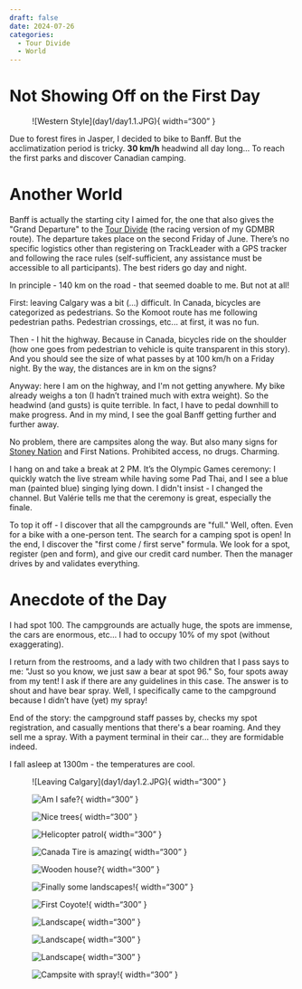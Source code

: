 ```yaml
---
draft: false 
date: 2024-07-26 
categories:
  - Tour Divide
  - World
---
```


# Not Showing Off on the First Day

<figure markdown>
![Western Style](day1/day1.1.JPG){ width=“300” }
</figure>

Due to forest fires in Jasper, I decided to bike to Banff. But the acclimatization period is tricky. **30 km/h** headwind all day long... To reach the first parks and discover Canadian camping.

<!-- more -->

# Another World

Banff is actually the starting city I aimed for, the one that also gives the "Grand Departure" to the [Tour Divide](https://fr.wikipedia.org/wiki/Tour_Divide?wprov=sfti1) (the racing version of my GDMBR route). The departure takes place on the second Friday of June. There’s no specific logistics other than registering on TrackLeader with a GPS tracker and following the race rules (self-sufficient, any assistance must be accessible to all participants). The best riders go day and night.

In principle - 140 km on the road - that seemed doable to me. But not at all!

First: leaving Calgary was a bit (...) difficult. In Canada, bicycles are categorized as pedestrians. So the Komoot route has me following pedestrian paths. Pedestrian crossings, etc... at first, it was no fun.

Then - I hit the highway. Because in Canada, bicycles ride on the shoulder (how one goes from pedestrian to vehicle is quite transparent in this story). And you should see the size of what passes by at 100 km/h on a Friday night. By the way, the distances are in km on the signs?

Anyway: here I am on the highway, and I'm not getting anywhere. My bike already weighs a ton (I hadn’t trained much with extra weight). So the headwind (and gusts) is quite terrible. In fact, I have to pedal downhill to make progress. And in my mind, I see the goal Banff getting further and further away.

No problem, there are campsites along the way. But also many signs for [Stoney Nation](https://fr.wikipedia.org/wiki/Stoneys?wprov=sfti1) and First Nations. Prohibited access, no drugs. Charming.

I hang on and take a break at 2 PM. It’s the Olympic Games ceremony: I quickly watch the live stream while having some Pad Thai, and I see a blue man (painted blue) singing lying down. I didn't insist - I changed the channel. But Valérie tells me that the ceremony is great, especially the finale.

To top it off - I discover that all the campgrounds are "full." Well, often. Even for a bike with a one-person tent. The search for a camping spot is open! In the end, I discover the "first come / first serve" formula. We look for a spot, register (pen and form), and give our credit card number. Then the manager drives by and validates everything.

# Anecdote of the Day

I had spot 100. The campgrounds are actually huge, the spots are immense, the cars are enormous, etc... I had to occupy 10% of my spot (without exaggerating).

I return from the restrooms, and a lady with two children that I pass says to me: "Just so you know, we just saw a bear at spot 96." So, four spots away from my tent! I ask if there are any guidelines in this case. The answer is to shout and have bear spray. Well, I specifically came to the campground because I didn’t have (yet) my spray!

End of the story: the campground staff passes by, checks my spot registration, and casually mentions that there's a bear roaming. And they sell me a spray. With a payment terminal in their car... they are formidable indeed.

I fall asleep at 1300m - the temperatures are cool.

<figure markdown>
![Leaving Calgary](day1/day1.2.JPG){ width=“300” }

![Am I safe?](day1/day1.3.JPG){ width=“300” }

![Nice trees](day1/day1.4.JPG){ width=“300” }

![Helicopter patrol](day1/day1.5.JPG){ width=“300” }

![Canada Tire is amazing](day1/day1.6.JPG){ width=“300” }

![Wooden house?](day1/day1.7.JPG){ width=“300” }

![Finally some landscapes!](day1/day1.8.JPG){ width=“300” }

![First Coyote!](day1/day1.9.JPG){ width=“300” }

![Landscape](day1/day1.10.JPG){ width=“300” }

![Landscape](day1/day1.11.JPG){ width=“300” }

![Landscape](day1/day1.12.JPG){ width=“300” }

![Campsite with spray!](day1/day1.13.JPG){ width=“300” }
</figure>
